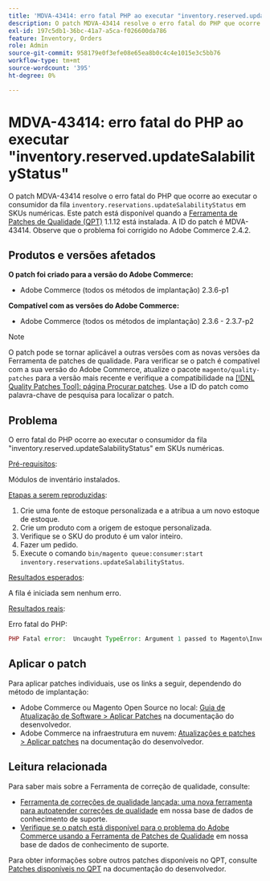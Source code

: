 ```yaml
---
title: 'MDVA-43414: erro fatal PHP ao executar "inventory.reserved.updateSalabilityStatus"'
description: O patch MDVA-43414 resolve o erro fatal do PHP que ocorre ao executar o consumidor da fila "inventory.reserved.updateSalabilityStatus" em SKUs numéricas. Este patch está disponível quando a [Ferramenta de correções de qualidade (QPT)](/help/announcements/adobe-commerce-announcements/magento-quality-patches-released-new-tool-to-self-serve-quality-patches.md) 1.1.12 está instalada. A ID do patch é MDVA-43414. Observe que o problema foi corrigido no Adobe Commerce 2.4.2.
exl-id: 197c5db1-36bc-41a7-a5ca-f026600da786
feature: Inventory, Orders
role: Admin
source-git-commit: 958179e0f3efe08e65ea8b0c4c4e1015e3c5bb76
workflow-type: tm+mt
source-wordcount: '395'
ht-degree: 0%

---
```


# MDVA-43414: erro fatal do PHP ao executar &quot;inventory.reserved.updateSalabilityStatus&quot;

O patch MDVA-43414 resolve o erro fatal do PHP que ocorre ao executar o consumidor da fila `inventory.reservations.updateSalabilityStatus` em SKUs numéricas. Este patch está disponível quando a [Ferramenta de Patches de Qualidade (QPT)](/help/announcements/adobe-commerce-announcements/magento-quality-patches-released-new-tool-to-self-serve-quality-patches.md) 1.1.12 está instalada. A ID do patch é MDVA-43414. Observe que o problema foi corrigido no Adobe Commerce 2.4.2.

## Produtos e versões afetados

**O patch foi criado para a versão do Adobe Commerce:**

* Adobe Commerce (todos os métodos de implantação) 2.3.6-p1

**Compatível com as versões do Adobe Commerce:**

* Adobe Commerce (todos os métodos de implantação) 2.3.6 - 2.3.7-p2

>[!NOTE]
>
>O patch pode se tornar aplicável a outras versões com as novas versões da Ferramenta de patches de qualidade. Para verificar se o patch é compatível com a sua versão do Adobe Commerce, atualize o pacote `magento/quality-patches` para a versão mais recente e verifique a compatibilidade na [[!DNL Quality Patches Tool]: página Procurar patches](https://devdocs.magento.com/quality-patches/tool.html#patch-grid). Use a ID do patch como palavra-chave de pesquisa para localizar o patch.

## Problema

O erro fatal do PHP ocorre ao executar o consumidor da fila &quot;inventory.reserved.updateSalabilityStatus&quot; em SKUs numéricas.

<u>Pré-requisitos</u>:

Módulos de inventário instalados.

<u>Etapas a serem reproduzidas</u>:

1. Crie uma fonte de estoque personalizada e a atribua a um novo estoque de estoque.
1. Crie um produto com a origem de estoque personalizada.
1. Verifique se o SKU do produto é um valor inteiro.
1. Fazer um pedido.
1. Execute o comando `bin/magento queue:consumer:start inventory.reservations.updateSalabilityStatus`.

<u>Resultados esperados</u>:

A fila é iniciada sem nenhum erro.

<u>Resultados reais</u>:

Erro fatal do PHP:

```PHP
PHP Fatal error:  Uncaught TypeError: Argument 1 passed to Magento\InventoryIndexer\Model\Queue\UpdateIndexSalabilityStatus\IndexProcessor::getIndexSalabilityStatus() must be of the type string, int given, called in /vendor/magento/module-inventory-indexer/Model/Queue/UpdateIndexSalabilityStatus/IndexProcessor.php on line 119 and defined in /vendor/magento/module-inventory-indexer/Model/Queue/UpdateIndexSalabilityStatus/IndexProcessor.php:136
```

## Aplicar o patch

Para aplicar patches individuais, use os links a seguir, dependendo do método de implantação:

* Adobe Commerce ou Magento Open Source no local: [Guia de Atualização de Software > Aplicar Patches](https://devdocs.magento.com/guides/v2.4/comp-mgr/patching/mqp.html) na documentação do desenvolvedor.
* Adobe Commerce na infraestrutura em nuvem: [Atualizações e patches > Aplicar patches](https://devdocs.magento.com/cloud/project/project-patch.html) na documentação do desenvolvedor.

## Leitura relacionada

Para saber mais sobre a Ferramenta de correção de qualidade, consulte:

* [Ferramenta de correções de qualidade lançada: uma nova ferramenta para autoatender correções de qualidade](/help/announcements/adobe-commerce-announcements/magento-quality-patches-released-new-tool-to-self-serve-quality-patches.md) em nossa base de dados de conhecimento de suporte.
* [Verifique se o patch está disponível para o problema do Adobe Commerce usando a Ferramenta de Patches de Qualidade](/help/support-tools/patches-available-in-qpt-tool/check-patch-for-magento-issue-with-magento-quality-patches.md) em nossa base de dados de conhecimento de suporte.

Para obter informações sobre outros patches disponíveis no QPT, consulte [Patches disponíveis no QPT](https://devdocs.magento.com/quality-patches/tool.html#patch-grid) na documentação do desenvolvedor.

